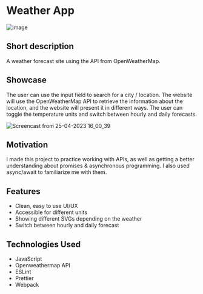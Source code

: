 # Weather App

![image](https://user-images.githubusercontent.com/113835194/234299557-8b225001-c5ed-44c0-84cf-de9d64e447ac.png)

## Short description

A weather forecast site using the API from OpenWeatherMap.

## Showcase

The user can use the input field to search for a city / location. The website will use the OpenWeatherMap API to retrieve the information about the location, and the website will present it in different ways. The user can toggle the temperature units and switch between hourly and daily forecasts.

![Screencast from 25-04-2023 16_00_39](https://user-images.githubusercontent.com/113835194/234301524-ce38b12e-5f99-4b07-93e0-c45b71ee48d9.gif)

## Motivation

I made this project to practice working with APIs, as well as getting a better understanding about promises & asynchronous programming. I also used async/await to familiarize me with them.

## Features

  * Clean, easy to use UI/UX
  * Accessible for different units
  * Showing different SVGs depending on the weather
  * Switch between hourly and daily forecast

## Technologies Used

  * JavaScript
  * Openweathermap API
  * ESLint
  * Prettier
  * Webpack

